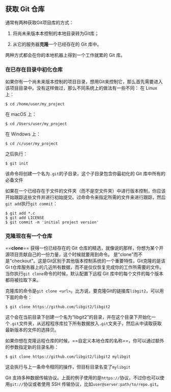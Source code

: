 ## 获取 Git 仓库

通常有两种获取Git项目库的方式：

1.  将尚未来版本本控制的本地目录转为Git库；
    
2.  从它的服务器**克隆**一个已经存在的 Git 库中。

两种方式都会在你的本地机器上得到一个工作就累的 Git 库。

### 在已存在目录中初化仓库

如果你有一个尚未来版本控制的项目目录，想用Git来控制它，那么首先需要进入该项目目录中。没有这样做过，那么不同系统上的做法有一些不同：
在 Linux 上：
```console
$ cd /home/user/my_project
```
在 macOS 上：
```console
$ cd /Users/user/my_project
```
在 Windows 上：
```console
$ cd /c/user/my_project
```

之后执行：
```console
$ git init
```
该命令将创建一个名为`.git`的子目录，这个子目录包含你最初化的 Git 库中所有的必备文件

如果在一个已经存在于文件的文件夹（而不是空文件夹）中进行版本控制，你应该开始跟踪这些文件并进行初始提交。过命命令来指定所需的文件来进行跟踪，然后`git add`执行`git commit`：
```console
$ git add *.c
$ git add LICENSE
$ git commit -m 'initial project version'
```

### 克隆现在有一个仓库

==**clone**==
获得一份已经存在的 Git 仓库的精选，就像说的那样，你想为某个开源项目贡献自己的一份力量，这个时候就要用到命令。
是"clone"而不是"checkout"。这是Git区别于其他版本控制系统的一个重要特性，Git克隆的是该Gi t仓库服务器上的几近所有数据，而不是仅仅恢复完成你的工作所需要的文件。
当你执行`git clone`命令的时候，默认配置下远程 Git 库中的每个文件的每个版本都将被拉取下来。 

克隆库的命令是`git clone <url>`。比方说，要克隆Git的链接库`libgit2`，可以用下面的命令：
```console
$ git clone https://github.com/libgit2/libgit2
```

这个会在当前目录下创建一个名为“libgit2”的目录，并在这个目录下开始化一个`.git`文件夹，从远程程序库拉下所有数据放入`.git`文夹子，然后从中读取获取最新版本的文件的选择贝。

如果你想在克隆远程仓库的时候，==自定义本地仓库的名称==，你可以通过额外的参数指定新的目录名称：
```console
$ git clone https://github.com/libgit2/libgit2 mylibgit
```

这会执行与上一条命令相同的操作，但目标目录名变了`mylibgit`

Git 支持多种数据传输协议。上面的例子使用的是`https://`协议，不过你也可以使用`git://`协议或者使用 SSH 传输协议，比如`user@server:path/to/repo.git`。




